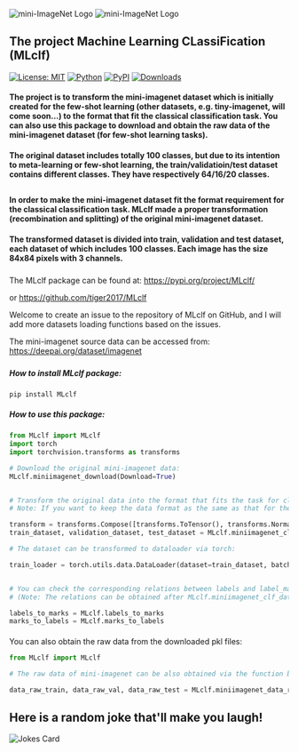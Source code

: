 ![mini-ImageNet Logo](https://github.com/tiger2017/MLclf/blob/master/mini-imagenet.png)
![mini-ImageNet Logo](https://github.com/tiger2017/MLclf/blob/master/tiny-imagenet.png)
## The project Machine Learning CLassiFication (MLclf) 

[![License: MIT](https://img.shields.io/badge/License-MIT-yellow.svg)](https://opensource.org/licenses/MIT)
[![Python](https://img.shields.io/badge/python-3.6-blue.svg)](https://www.python.org/)
[![PyPI](https://img.shields.io/pypi/v/mlclf)](https://pypi.org/project/mlclf/)
[![Downloads](https://pepy.tech/badge/mlclf)](https://pepy.tech/project/mlclf)

#### The project is to transform the mini-imagenet dataset which is initially created for the few-shot learning (other datasets, e.g. tiny-imagenet, will come soon...) to the format that fit the classical classification task. You can also use this package to download and obtain the raw data of the mini-imagenet dataset (for few-shot learning tasks).

#### The original dataset includes totally 100 classes, but due to its intention to meta-learning or few-shot learning, the train/validatioin/test dataset contains different classes. They have respectively 64/16/20 classes.
##

#### In order to make the mini-imagenet dataset fit the format requirement for the classical classification task. MLclf made a proper transformation (recombination and splitting) of the original mini-imagenet dataset.
#### The transformed dataset is divided into train, validation and test dataset, each dataset of which includes 100 classes. Each image has the size 84x84 pixels with 3 channels.
###

The MLclf package can be found at: https://pypi.org/project/MLclf/

or https://github.com/tiger2017/MLclf

Welcome to create an issue to the repository of MLclf on GitHub, and I will add more datasets loading functions based on the issues.


The mini-imagenet source data can be accessed from: https://deepai.org/dataset/imagenet
###
##### How to install MLclf package:
```angular2html
pip install MLclf
```

##### How to use this package:

```python
from MLclf import MLclf
import torch
import torchvision.transforms as transforms

# Download the original mini-imagenet data:
MLclf.miniimagenet_download(Download=True)


# Transform the original data into the format that fits the task for classification:
# Note: If you want to keep the data format as the same as that for the meta-learning or few-shot learning (original format), just set ratio_train=0.64, ratio_val=0.16, shuffle=False.

transform = transforms.Compose([transforms.ToTensor(), transforms.Normalize((0.5, 0.5, 0.5), (0.5, 0.5, 0.5))])
train_dataset, validation_dataset, test_dataset = MLclf.miniimagenet_clf_dataset(ratio_train=0.6, ratio_val=0.2, seed_value=None, shuffle=True, transform=transform, save_clf_data=True)

# The dataset can be transformed to dataloader via torch: 

train_loader = torch.utils.data.DataLoader(dataset=train_dataset, batch_size=128, shuffle=True, num_workers=0)


# You can check the corresponding relations between labels and label_marks of the image data:
# (Note: The relations can be obtained after MLclf.miniimagenet_clf_dataset is called, otherwise they will be returned as None instead.)

labels_to_marks = MLclf.labels_to_marks
marks_to_labels = MLclf.marks_to_labels
```
####

You can also obtain the raw data from the downloaded pkl files:
```python
from MLclf import MLclf

# The raw data of mini-imagenet can be also obtained via the function below:

data_raw_train, data_raw_val, data_raw_test = MLclf.miniimagenet_data_raw()
```

## Here is a random joke that'll make you laugh!
![Jokes Card](https://readme-jokes.vercel.app/api)